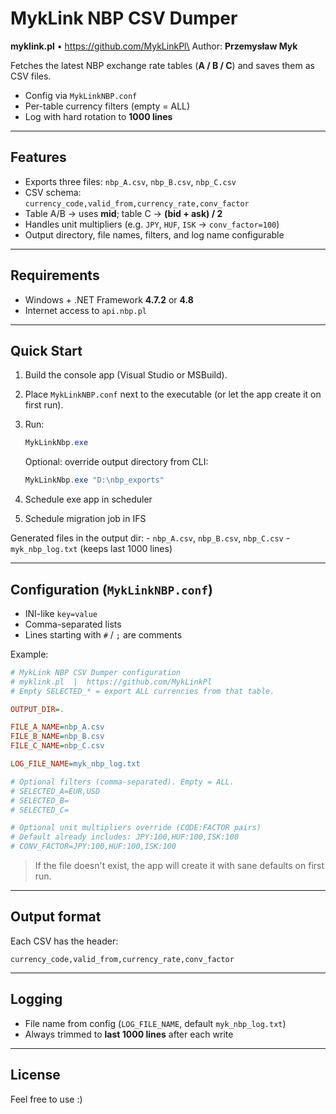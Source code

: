 # MykLink NBP CSV Dumper

**myklink.pl** • https://github.com/MykLinkPl\
Author: **Przemysław Myk**

Fetches the latest NBP exchange rate tables (**A / B / C**) and saves
them as CSV files.

-   Config via `MykLinkNBP.conf` 
-   Per-table currency filters (empty = ALL)
-   Log with hard rotation to **1000 lines**

------------------------------------------------------------------------

## Features

-   Exports three files: `nbp_A.csv`, `nbp_B.csv`, `nbp_C.csv`
-   CSV schema:\
    `currency_code,valid_from,currency_rate,conv_factor`
-   Table A/B → uses **mid**; table C → **(bid + ask) / 2**
-   Handles unit multipliers (e.g. `JPY`, `HUF`, `ISK` →
    `conv_factor=100`)
-   Output directory, file names, filters, and log name configurable

------------------------------------------------------------------------

## Requirements

-   Windows + .NET Framework **4.7.2** or **4.8**
-   Internet access to `api.nbp.pl`

------------------------------------------------------------------------

## Quick Start

1.  Build the console app (Visual Studio or MSBuild).

2.  Place `MykLinkNBP.conf` next to the executable (or let the app
    create it on first run).

3.  Run:

    ``` powershell
    MykLinkNbp.exe
    ```

    Optional: override output directory from CLI:

    ``` powershell
    MykLinkNbp.exe "D:\nbp_exports"
    ```
4.  Schedule exe app in scheduler
5.  Schedule migration job in IFS
   
Generated files in the output dir: - `nbp_A.csv`, `nbp_B.csv`,
`nbp_C.csv` - `myk_nbp_log.txt` (keeps last 1000 lines)

------------------------------------------------------------------------

## Configuration (`MykLinkNBP.conf`)

-   INI-like `key=value`
-   Comma-separated lists
-   Lines starting with `#` / `;` are comments

Example:

``` ini
# MykLink NBP CSV Dumper configuration
# myklink.pl  |  https://github.com/MykLinkPl
# Empty SELECTED_* = export ALL currencies from that table.

OUTPUT_DIR=.

FILE_A_NAME=nbp_A.csv
FILE_B_NAME=nbp_B.csv
FILE_C_NAME=nbp_C.csv

LOG_FILE_NAME=myk_nbp_log.txt

# Optional filters (comma-separated). Empty = ALL.
# SELECTED_A=EUR,USD
# SELECTED_B=
# SELECTED_C=

# Optional unit multipliers override (CODE:FACTOR pairs)
# Default already includes: JPY:100,HUF:100,ISK:100
# CONV_FACTOR=JPY:100,HUF:100,ISK:100
```

> If the file doesn't exist, the app will create it with sane defaults
> on first run.

------------------------------------------------------------------------

## Output format

Each CSV has the header:

    currency_code,valid_from,currency_rate,conv_factor

------------------------------------------------------------------------

## Logging

-   File name from config (`LOG_FILE_NAME`, default `myk_nbp_log.txt`)
-   Always trimmed to **last 1000 lines** after each write


------------------------------------------------------------------------

## License

Feel free to use :)
